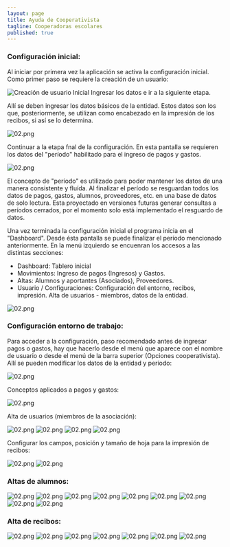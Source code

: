 ```yaml
---
layout: page
title: Ayuda de Cooperativista
tagline: Cooperadoras escolares
published: true
---
```


### Configuración inicial:
Al iniciar por primera vez la aplicación se activa la configuración inicial.
Como primer paso se requiere la creación de un usuario:

![Creación de usuario Inicial]({{site.baseurl}}/img/screenshots/01.png)
Ingresar los datos e ir a la siguiente etapa.

Allí se deben ingresar los datos básicos de la entidad. Estos datos son los que, posteriormente, se utilizan como encabezado en la impresión de los recibos, si así se lo determina.

![02.png]({{site.baseurl}}/img/screenshots/02.png)

Continuar a la etapa fnal de la configuración.
En esta pantalla se requieren los datos del "período" habilitado para el ingreso de pagos y gastos.

![02.png]({{site.baseurl}}/img/screenshots/03.png)

El concepto de "período" es utilizado para poder mantener los datos de una manera consistente y fluída. Al finalizar el período se resguardan todos los datos de pagos, gastos, alumnos, proveedores, etc. en una base de datos de solo lectura. Esta proyectado en versiones futuras generar consultas a períodos cerrados, por el momento solo está implementado el resguardo de datos.

Una vez terminada la configuración inicial el programa inicia en el "Dashboard". Desde ésta pantalla se puede finalizar el período mencionado anteriormente.
En la menú izquierdo se encuenran los accesos a las distintas secciones:
* Dashboard: Tablero inicial
* Movimientos: Ingreso de pagos (Ingresos) y Gastos.
* Altas: Alumnos y aportantes (Asociados), Proveedores.
* Usuario / Configuraciones: Configuración del entorno, recibos, impresión. Alta de usuarios - miembros, datos de la entidad.

![02.png]({{site.baseurl}}/img/screenshots/04.png)

### Configuración entorno de trabajo:
Para acceder a la configuración, paso recomendado antes de ingresar pagos o gastos, hay que hacerlo desde el menú que aparece con el nombre de usuario o desde el menú de la barra superior (Opciones cooperativista).
Allí se pueden modificar los datos de la entidad y período:

![02.png]({{site.baseurl}}/img/screenshots/05.png)

Conceptos aplicados a pagos y gastos:

![02.png]({{site.baseurl}}/img/screenshots/06.png)

Alta de usuarios (miembros de la asociación):

![02.png]({{site.baseurl}}/img/screenshots/07.png)
![02.png]({{site.baseurl}}/img/screenshots/08.png)
![02.png]({{site.baseurl}}/img/screenshots/09.png)
![02.png]({{site.baseurl}}/img/screenshots/10.png)

Configurar los campos, posición y tamaño de hoja para la impresión de recibos:

![02.png]({{site.baseurl}}/img/screenshots/11.png)
![02.png]({{site.baseurl}}/img/screenshots/12.png)

### Altas de alumnos:

![02.png]({{site.baseurl}}/img/screenshots/13.png)
![02.png]({{site.baseurl}}/img/screenshots/14.png)
![02.png]({{site.baseurl}}/img/screenshots/15.png)
![02.png]({{site.baseurl}}/img/screenshots/16.png)
![02.png]({{site.baseurl}}/img/screenshots/17.png)
![02.png]({{site.baseurl}}/img/screenshots/18.png)
![02.png]({{site.baseurl}}/img/screenshots/19.png)
![02.png]({{site.baseurl}}/img/screenshots/20.png)
![02.png]({{site.baseurl}}/img/screenshots/21.png)

### Alta de recibos:

![02.png]({{site.baseurl}}/img/screenshots/22.png)
![02.png]({{site.baseurl}}/img/screenshots/23.png)
![02.png]({{site.baseurl}}/img/screenshots/24.png)
![02.png]({{site.baseurl}}/img/screenshots/25.png)
![02.png]({{site.baseurl}}/img/screenshots/26.png)
![02.png]({{site.baseurl}}/img/screenshots/27.png)
![02.png]({{site.baseurl}}/img/screenshots/28.png)
